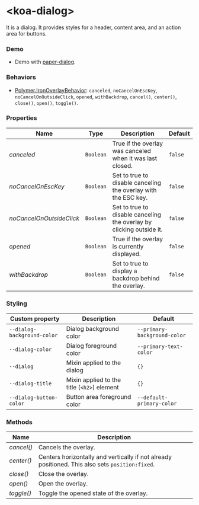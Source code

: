 # &lt;koa-dialog&gt;

It is a dialog. It provides styles for a header, content area, and an action area for buttons.

### Demo

* Demo with [paper-dialog](https://elements.polymer-project.org/elements/paper-dialog?view=demo).

### Behaviors

* [Polymer.IronOverlayBehavior](https://elements.polymer-project.org/elements/iron-overlay-behavior?active=Polymer.IronOverlayBehavior): `canceled`, `noCancelOnEscKey`, `noCancelOnOutsideClick`, `opened`, `withBackdrop`, `cancel()`, `center()`, `close()`, `open()`, `toggle()`.

### Properties

Name | Type | Description | Default
-----|------|-------------|--------
*canceled* | `Boolean` | True if the overlay was canceled when it was last closed. | `false`
*noCancelOnEscKey* | `Boolean` | Set to true to disable canceling the overlay with the ESC key. | `false`
*noCancelOnOutsideClick* | `Boolean` | Set to true to disable canceling the overlay by clicking outside it. | `false`
*opened* | `Boolean` | True if the overlay is currently displayed. | `false`
*withBackdrop* | `Boolean` | Set to true to display a backdrop behind the overlay. | `false`

### Styling

Custom property | Description | Default
----------------|-------------|--------
`--dialog-background-color` | Dialog background color | `--primary-background-color`
`--dialog-color` | Dialog foreground color | `--primary-text-color`
`--dialog` | Mixin applied to the dialog | `{}`
`--dialog-title` | Mixin applied to the title (`<h2>`) element | `{}`
`--dialog-button-color` | Button area foreground color | `--default-primary-color`

### Methods

Name | Description
-----|------------
*cancel()* | Cancels the overlay.
*center()* | Centers horizontally and vertically if not already positioned. This also sets `position:fixed`.
*close()* | Close the overlay.
*open()* | Open the overlay.
*toggle()* | Toggle the opened state of the overlay.
